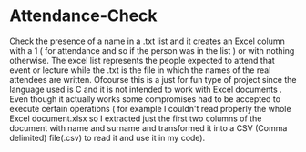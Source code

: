 # Attendance-Check
Check the presence of a name in a .txt list and it creates an Excel column with a 1 ( for attendance and so if the person was in the list ) or with nothing otherwise. The excel list represents the people expected to attend that event or lecture while the .txt is the file in which the names of the real attendees are written.
Ofcourse this is a just for fun type of project since the language used is C and it is not intended to work with Excel documents . Even though it actually works some compromises had to be accepted to execute certain operations ( for example I couldn't read properly the whole Excel document.xlsx so I extracted just the first two columns of the document with name and surname and transformed it into a CSV (Comma delimited) file(.csv) to read it and use it in my code).
